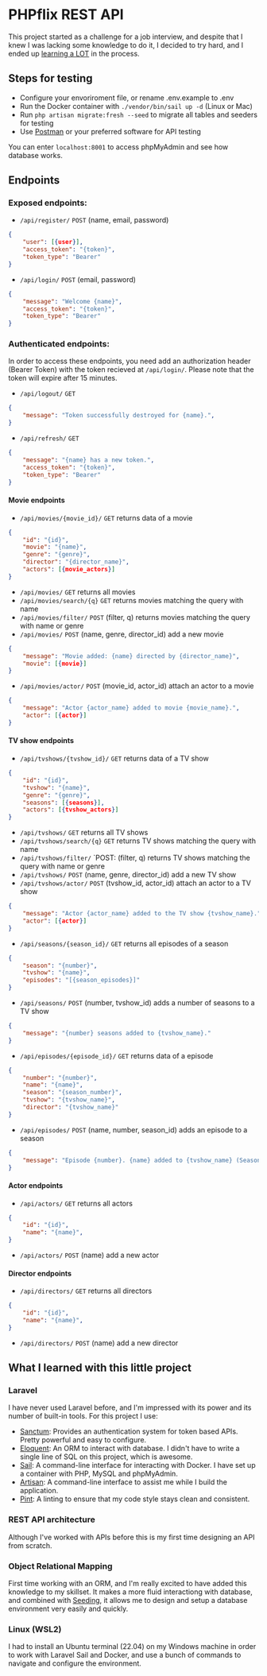 # PHPflix REST API

This project started as a challenge for a job interview, and despite that I knew I was lacking some knowledge to do it, I decided to try hard, and I ended up [learning a LOT](#what-i-learned-with-this-little-project) in the process.

## Steps for testing

- Configure your envoriroment file, or rename .env.example to .env
- Run the Docker container with `./vendor/bin/sail up -d` (Linux or Mac)
- Run `php artisan migrate:fresh --seed` to migrate all tables and seeders for testing
- Use [Postman](https://www.postman.com/) or your preferred software for API testing

You can enter `localhost:8001` to access phpMyAdmin and see how database works.

## Endpoints

### Exposed endpoints:

- `/api/register/` `POST` (name, email, password)
```json
{
    "user": [{user}],
    "access_token": "{token}",
    "token_type": "Bearer"
}
```
- `/api/login/` `POST` (email, password)
```json
{
    "message": "Welcome {name}",
    "access_token": "{token}",
    "token_type": "Bearer"
}
```
	  
### Authenticated endpoints:

In order to access these endpoints, you need add an authorization header (Bearer Token) with the token recieved at `/api/login/`. Please note that the token will expire after 15 minutes.

- `/api/logout/` `GET`
```json
{
    "message": "Token successfully destroyed for {name}.",
}
```
- `/api/refresh/` `GET`
```json
{
    "message": "{name} has a new token.",
    "access_token": "{token}",
    "token_type": "Bearer"
}
```

#### Movie endpoints

- `/api/movies/{movie_id}/` `GET` returns data of a movie
```json
{
    "id": "{id}",
    "movie": "{name}",
    "genre": "{genre}",
    "director": "{director_name}",
    "actors": [{movie_actors}]
}
```
- `/api/movies/` `GET` returns all movies
- `/api/movies/search/{q}` `GET` returns movies matching the query with name
- `/api/movies/filter/` `POST` (filter, q) returns movies matching the query with name or genre
- `/api/movies/` `POST` (name, genre, director_id) add a new movie
```json
{
    "message": "Movie added: {name} directed by {director_name}",
    "movie": [{movie}]
}
```
- `/api/movies/actor/` `POST` (movie_id, actor_id) attach an actor to a movie
```json
{
    "message": "Actor {actor_name} added to movie {movie_name}.",
    "actor": [{actor}]
}
```

#### TV show endpoints

- `/api/tvshows/{tvshow_id}/` `GET` returns data of a TV show
```json
{
    "id": "{id}",
    "tvshow": "{name}",
    "genre": "{genre}",
    "seasons": [{seasons}],
    "actors": [{tvshow_actors}]
}
```
- `/api/tvshows/` `GET` returns all TV shows
- `/api/tvshows/search/{q}` `GET` returns TV shows matching the query with name
- `/api/tvshows/filter/` `POST: (filter, q) returns TV shows matching the query with name or genre
- `/api/tvshows/` `POST` (name, genre, director_id) add a new TV show
- `/api/tvshows/actor/` `POST` (tvshow_id, actor_id) attach an actor to a TV show
```json
{
    "message": "Actor {actor_name} added to the TV show {tvshow_name}.",
    "actor": [{actor}]
}
```
- `/api/seasons/{season_id}/` `GET` returns all episodes of a season
```json
{
    "season": "{number}",
    "tvshow": "{name}",
    "episodes": "[{season_episodes}]"
}
```
- `/api/seasons/` `POST` (number, tvshow_id) adds a number of seasons to a TV show
```json
{
    "message": "{number} seasons added to {tvshow_name}."
}
```
- `/api/episodes/{episode_id}/` `GET` returns data of a episode
```json
{
    "number": "{number}",
    "name": "{name}",
    "season": "{season_number}",
    "tvshow": "{tvshow_name}",
    "director": "{tvshow_name}"
}
```
- `/api/episodes/` `POST` (name, number, season_id) adds an episode to a season
```json
{
    "message": "Episode {number}. {name} added to {tvshow_name} (Season {season_number})"
}
```

#### Actor endpoints

- `/api/actors/` `GET` returns all actors
```json
{
    "id": "{id}",
    "name": "{name}",
}
```
- `/api/actors/` `POST` (name) add a new actor

#### Director endpoints

- `/api/directors/` `GET` returns all directors
```json
{
    "id": "{id}",
    "name": "{name}",
}
```
- `/api/directors/` `POST` (name) add a new director

  
## What I learned with this little project

### Laravel
I have never used Laravel before, and I'm impressed with its power and its number of built-in tools. For this project I use:

- [Sanctum](https://laravel.com/docs/9.x/sanctum): Provides an authentication system for token based APIs. Pretty powerful and easy to configure.
- [Eloquent](https://laravel.com/docs/9.x/eloquent): An ORM to interact with database. I didn't have to write a single line of SQL on this project, which is awesome.
- [Sail](https://laravel.com/docs/9.x/sail): A command-line interface for interacting with Docker. I have set up a container with PHP, MySQL and phpMyAdmin.
- [Artisan](https://laravel.com/docs/9.x/artisan): A command-line interface to assist me while I build the application.
- [Pint](https://laravel.com/docs/9.x/pint): A linting to ensure that my code style stays clean and consistent.

### REST API architecture
Although I've worked with APIs before this is my first time designing an API from scratch.

### Object Relational Mapping
First time working with an ORM, and I'm really excited to have added this knowledge to my skillset. It makes a more fluid interactiong with database, and combined with [Seeding](https://laravel.com/docs/9.x/seeding), it allows me to design and setup a database environment very easily and quickly. 

### Linux (WSL2)
I had to install an Ubuntu terminal (22.04) on my Windows machine in order to work with Laravel Sail and Docker, and use a bunch of commands to navigate and configure the environment.
